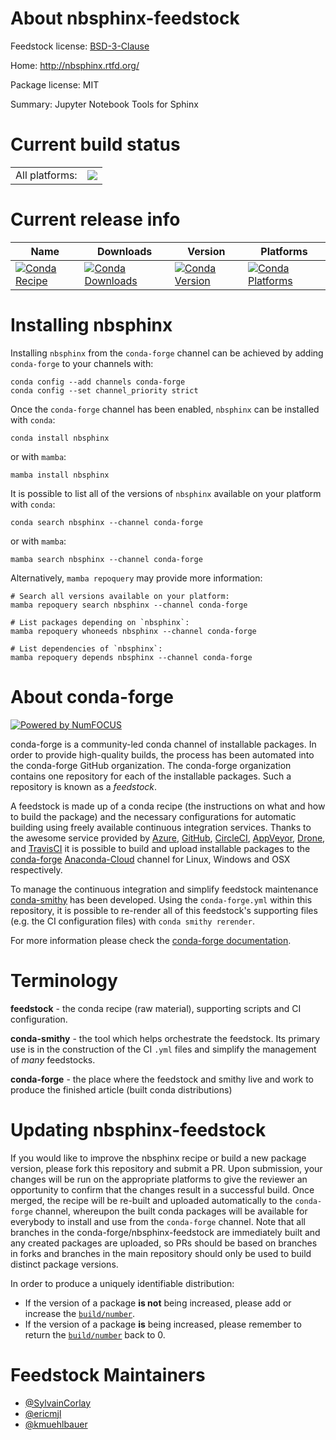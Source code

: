 About nbsphinx-feedstock
========================

Feedstock license: [BSD-3-Clause](https://github.com/conda-forge/nbsphinx-feedstock/blob/main/LICENSE.txt)

Home: http://nbsphinx.rtfd.org/

Package license: MIT

Summary: Jupyter Notebook Tools for Sphinx

Current build status
====================


<table><tr><td>All platforms:</td>
    <td>
      <a href="https://dev.azure.com/conda-forge/feedstock-builds/_build/latest?definitionId=5149&branchName=main">
        <img src="https://dev.azure.com/conda-forge/feedstock-builds/_apis/build/status/nbsphinx-feedstock?branchName=main">
      </a>
    </td>
  </tr>
</table>

Current release info
====================

| Name | Downloads | Version | Platforms |
| --- | --- | --- | --- |
| [![Conda Recipe](https://img.shields.io/badge/recipe-nbsphinx-green.svg)](https://anaconda.org/conda-forge/nbsphinx) | [![Conda Downloads](https://img.shields.io/conda/dn/conda-forge/nbsphinx.svg)](https://anaconda.org/conda-forge/nbsphinx) | [![Conda Version](https://img.shields.io/conda/vn/conda-forge/nbsphinx.svg)](https://anaconda.org/conda-forge/nbsphinx) | [![Conda Platforms](https://img.shields.io/conda/pn/conda-forge/nbsphinx.svg)](https://anaconda.org/conda-forge/nbsphinx) |

Installing nbsphinx
===================

Installing `nbsphinx` from the `conda-forge` channel can be achieved by adding `conda-forge` to your channels with:

```
conda config --add channels conda-forge
conda config --set channel_priority strict
```

Once the `conda-forge` channel has been enabled, `nbsphinx` can be installed with `conda`:

```
conda install nbsphinx
```

or with `mamba`:

```
mamba install nbsphinx
```

It is possible to list all of the versions of `nbsphinx` available on your platform with `conda`:

```
conda search nbsphinx --channel conda-forge
```

or with `mamba`:

```
mamba search nbsphinx --channel conda-forge
```

Alternatively, `mamba repoquery` may provide more information:

```
# Search all versions available on your platform:
mamba repoquery search nbsphinx --channel conda-forge

# List packages depending on `nbsphinx`:
mamba repoquery whoneeds nbsphinx --channel conda-forge

# List dependencies of `nbsphinx`:
mamba repoquery depends nbsphinx --channel conda-forge
```


About conda-forge
=================

[![Powered by
NumFOCUS](https://img.shields.io/badge/powered%20by-NumFOCUS-orange.svg?style=flat&colorA=E1523D&colorB=007D8A)](https://numfocus.org)

conda-forge is a community-led conda channel of installable packages.
In order to provide high-quality builds, the process has been automated into the
conda-forge GitHub organization. The conda-forge organization contains one repository
for each of the installable packages. Such a repository is known as a *feedstock*.

A feedstock is made up of a conda recipe (the instructions on what and how to build
the package) and the necessary configurations for automatic building using freely
available continuous integration services. Thanks to the awesome service provided by
[Azure](https://azure.microsoft.com/en-us/services/devops/), [GitHub](https://github.com/),
[CircleCI](https://circleci.com/), [AppVeyor](https://www.appveyor.com/),
[Drone](https://cloud.drone.io/welcome), and [TravisCI](https://travis-ci.com/)
it is possible to build and upload installable packages to the
[conda-forge](https://anaconda.org/conda-forge) [Anaconda-Cloud](https://anaconda.org/)
channel for Linux, Windows and OSX respectively.

To manage the continuous integration and simplify feedstock maintenance
[conda-smithy](https://github.com/conda-forge/conda-smithy) has been developed.
Using the ``conda-forge.yml`` within this repository, it is possible to re-render all of
this feedstock's supporting files (e.g. the CI configuration files) with ``conda smithy rerender``.

For more information please check the [conda-forge documentation](https://conda-forge.org/docs/).

Terminology
===========

**feedstock** - the conda recipe (raw material), supporting scripts and CI configuration.

**conda-smithy** - the tool which helps orchestrate the feedstock.
                   Its primary use is in the construction of the CI ``.yml`` files
                   and simplify the management of *many* feedstocks.

**conda-forge** - the place where the feedstock and smithy live and work to
                  produce the finished article (built conda distributions)


Updating nbsphinx-feedstock
===========================

If you would like to improve the nbsphinx recipe or build a new
package version, please fork this repository and submit a PR. Upon submission,
your changes will be run on the appropriate platforms to give the reviewer an
opportunity to confirm that the changes result in a successful build. Once
merged, the recipe will be re-built and uploaded automatically to the
`conda-forge` channel, whereupon the built conda packages will be available for
everybody to install and use from the `conda-forge` channel.
Note that all branches in the conda-forge/nbsphinx-feedstock are
immediately built and any created packages are uploaded, so PRs should be based
on branches in forks and branches in the main repository should only be used to
build distinct package versions.

In order to produce a uniquely identifiable distribution:
 * If the version of a package **is not** being increased, please add or increase
   the [``build/number``](https://docs.conda.io/projects/conda-build/en/latest/resources/define-metadata.html#build-number-and-string).
 * If the version of a package **is** being increased, please remember to return
   the [``build/number``](https://docs.conda.io/projects/conda-build/en/latest/resources/define-metadata.html#build-number-and-string)
   back to 0.

Feedstock Maintainers
=====================

* [@SylvainCorlay](https://github.com/SylvainCorlay/)
* [@ericmjl](https://github.com/ericmjl/)
* [@kmuehlbauer](https://github.com/kmuehlbauer/)

